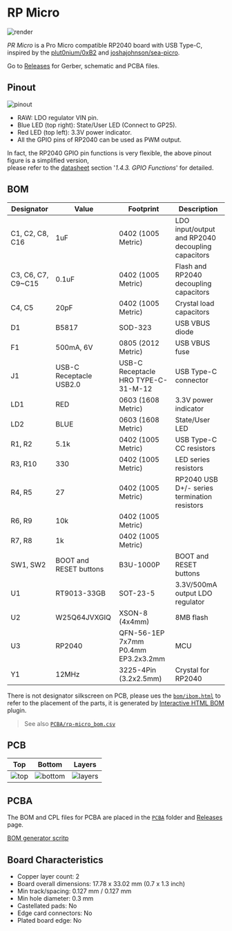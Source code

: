 # RP Micro

![render](https://imgur.com/WovWqdM.png)

*PR Micro* is a Pro Micro compatible RP2040 board with USB Type-C, inspired by the [plut0nium/0xB2](https://github.com/plut0nium/0xB2) and [joshajohnson/sea-picro](https://github.com/joshajohnson/sea-picro).

Go to [Releases](https://github.com/ziteh/rp-micro/releases) for Gerber, schematic and PCBA files.

## Pinout

![pinout](https://imgur.com/WUcAfGC.png)

- RAW: LDO regulator VIN pin.
- Blue LED (top right): State/User LED (Connect to GP25).
- Red LED (top left): 3.3V power indicator.
- All the GPIO pins of RP2040 can be used as PWM output.

In fact, the RP2040 GPIO pin functions is very flexible, the above pinout figure is a simplified version,  
please refer to the [datasheet](https://datasheets.raspberrypi.com/rp2040/rp2040-datasheet.pdf) section '*1.4.3. GPIO Functions*' for detailed.

## BOM

| Designator          | Value                   | Footprint                           | Description                                       |
| ------------------- | ----------------------- | ----------------------------------- | ------------------------------------------------- |
| C1, C2, C8, C16     | 1uF                     | 0402 (1005 Metric)                  | LDO input/output and RP2040 decoupling capacitors |
| C3, C6, C7, C9\~C15 | 0.1uF                   | 0402 (1005 Metric)                  | Flash and RP2040 decoupling capacitors            |
| C4, C5              | 20pF                    | 0402 (1005 Metric)                  | Crystal load capacitors                           |
| D1                  | B5817                   | SOD-323                             | USB VBUS diode                                    |
| F1                  | 500mA, 6V               | 0805 (2012 Metric)                  | USB VBUS fuse                                     |
| J1                  | USB-C Receptacle USB2.0 | USB-C Receptacle HRO TYPE-C-31-M-12 | USB Type-C connector                              |
| LD1                 | RED                     | 0603 (1608 Metric)                  | 3.3V power indicator                              |
| LD2                 | BLUE                    | 0603 (1608 Metric)                  | State/User LED                                    |
| R1, R2              | 5.1k                    | 0402 (1005 Metric)                  | USB Type-C CC resistors                           |
| R3, R10             | 330                     | 0402 (1005 Metric)                  | LED series resistors                              |
| R4, R5              | 27                      | 0402 (1005 Metric)                  | RP2040 USB D+/- series termination resistors      |
| R6, R9              | 10k                     | 0402 (1005 Metric)                  |                                                   |
| R7, R8              | 1k                      | 0402 (1005 Metric)                  |                                                   |
| SW1, SW2            | BOOT and RESET buttons  | B3U-1000P                           | BOOT and RESET buttons                            |
| U1                  | RT9013-33GB             | SOT-23-5                            | 3.3V/500mA output LDO regulator                   |
| U2                  | W25Q64JVXGIQ            | XSON-8 (4x4mm)                      | 8MB flash                                         |
| U3                  | RP2040                  | QFN-56-1EP 7x7mm P0.4mm EP3.2x3.2mm | MCU                                               |
| Y1                  | 12MHz                   | 3225-4Pin (3.2x2.5mm)               | Crystal for RP2040                                |

There is not designator silkscreen on PCB, please ues the [`bom/ibom.html`](./bom/ibom.html) to refer to the placement of the parts, it is generated by [Interactive HTML BOM](https://github.com/openscopeproject/InteractiveHtmlBom) plugin. 

> See also [`PCBA/rp-micro_bom.csv`](./PCBA/rp-micro_bom.csv)

## PCB

|                   Top                   |                   Bottom                   |                   Layers                   |
| :-------------------------------------: | :----------------------------------------: | :----------------------------------------: |
| ![top](https://imgur.com/Z74vmrD.jpg)   | ![bottom](https://imgur.com/x0gahDK.jpg)   | ![layers](https://i.imgur.com/5UMG5ty.jpg) |


## PCBA

The BOM and CPL files for PCBA are placed in the [`PCBA`](./PCBA/) folder and [Releases](https://github.com/ziteh/rp-micro/releases) page.

[BOM generator scritp](https://gist.github.com/ziteh/e79bc244e6f5e5383c074971265d7da6)

## Board Characteristics

- Copper layer count: 2
- Board overall dimensions: 17.78 x 33.02 mm (0.7 x 1.3 inch)
- Min track/spacing: 0.127 mm / 0.127 mm
- Min hole diameter: 0.3 mm
- Castellated pads: No
- Edge card connectors: No
- Plated board edge: No
